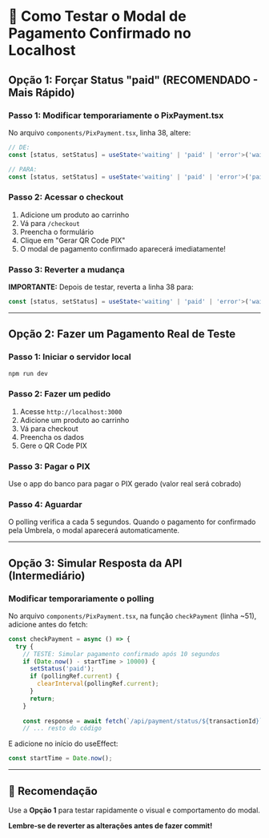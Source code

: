 # 🧪 Como Testar o Modal de Pagamento Confirmado no Localhost

## Opção 1: Forçar Status "paid" (RECOMENDADO - Mais Rápido)

### Passo 1: Modificar temporariamente o PixPayment.tsx

No arquivo `components/PixPayment.tsx`, linha 38, altere:

```typescript
// DE:
const [status, setStatus] = useState<'waiting' | 'paid' | 'error'>('waiting');

// PARA:
const [status, setStatus] = useState<'waiting' | 'paid' | 'error'>('paid');
```

### Passo 2: Acessar o checkout

1. Adicione um produto ao carrinho
2. Vá para `/checkout`
3. Preencha o formulário
4. Clique em "Gerar QR Code PIX"
5. O modal de pagamento confirmado aparecerá imediatamente!

### Passo 3: Reverter a mudança

**IMPORTANTE:** Depois de testar, reverta a linha 38 para:
```typescript
const [status, setStatus] = useState<'waiting' | 'paid' | 'error'>('waiting');
```

---

## Opção 2: Fazer um Pagamento Real de Teste

### Passo 1: Iniciar o servidor local

```bash
npm run dev
```

### Passo 2: Fazer um pedido

1. Acesse `http://localhost:3000`
2. Adicione um produto ao carrinho
3. Vá para checkout
4. Preencha os dados
5. Gere o QR Code PIX

### Passo 3: Pagar o PIX

Use o app do banco para pagar o PIX gerado (valor real será cobrado)

### Passo 4: Aguardar

O polling verifica a cada 5 segundos. Quando o pagamento for confirmado pela Umbrela, o modal aparecerá automaticamente.

---

## Opção 3: Simular Resposta da API (Intermediário)

### Modificar temporariamente o polling

No arquivo `components/PixPayment.tsx`, na função `checkPayment` (linha ~51), adicione antes do fetch:

```typescript
const checkPayment = async () => {
  try {
    // TESTE: Simular pagamento confirmado após 10 segundos
    if (Date.now() - startTime > 10000) {
      setStatus('paid');
      if (pollingRef.current) {
        clearInterval(pollingRef.current);
      }
      return;
    }
    
    const response = await fetch(`/api/payment/status/${transactionId}`);
    // ... resto do código
```

E adicione no início do useEffect:
```typescript
const startTime = Date.now();
```

---

## 🎯 Recomendação

Use a **Opção 1** para testar rapidamente o visual e comportamento do modal.

**Lembre-se de reverter as alterações antes de fazer commit!**
